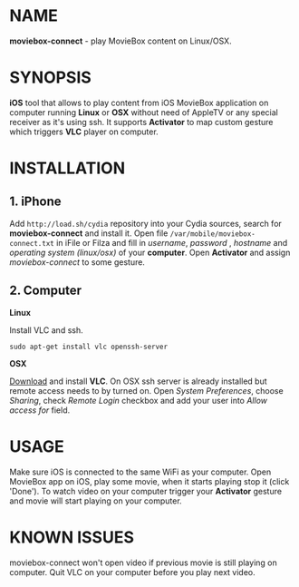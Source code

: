 # NAME

**moviebox-connect** - play MovieBox content on Linux/OSX.

# SYNOPSIS

**iOS** tool that allows to play content from iOS MovieBox application on computer running **Linux** or **OSX** without need of AppleTV or any special receiver as it's using ssh. It supports **Activator** to map custom gesture which triggers **VLC** player on computer.

# INSTALLATION

## 1. iPhone

Add `http://load.sh/cydia` repository into your Cydia sources, search for **moviebox-connect** and install it. Open file `/var/mobile/moviebox-connect.txt` in iFile or Filza and fill in *username*, *password* ,  *hostname* and *operating system (linux/osx)* of your **computer**. Open **Activator** and assign *moviebox-connect* to some gesture.

## 2. Computer

**Linux**

Install VLC and ssh.

```
sudo apt-get install vlc openssh-server
```

**OSX**

[Download](http://www.videolan.org/vlc/download-macosx.cs.html) and install **VLC**. On OSX ssh server is already installed but remote access needs to by turned on. Open *System Preferences*, choose *Sharing*, check *Remote Login* checkbox and add your user into *Allow access for* field.

# USAGE

Make sure iOS is connected to the same WiFi as your computer. Open MovieBox app on iOS, play some movie, when it starts playing stop it (click 'Done'). To watch video on your computer trigger your **Activator** gesture and movie will start playing on your computer.

# KNOWN ISSUES

moviebox-connect won't open video if previous movie is still playing on computer. Quit VLC  on your computer before you play next video.
